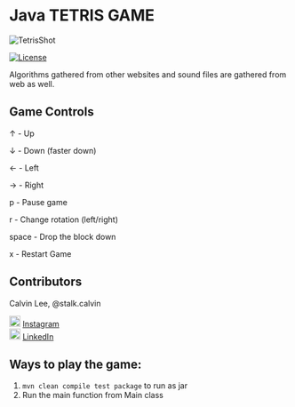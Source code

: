 # Java TETRIS GAME

![TetrisShot](https://stalk-calvin.github.io/img/tetris.png)

[![License](http://img.shields.io/:license-Apache%202-red.svg)](http://www.apache.org/licenses/LICENSE-2.0.txt)

Algorithms gathered from other websites and sound files are gathered from web as well.

## Game Controls

↑ - Up

↓ - Down (faster down)

← - Left

→ - Right

p - Pause game

r - Change rotation (left/right)

space - Drop the block down

x - Restart Game

## Contributors

Calvin Lee, @stalk.calvin

<a href="https://www.instagram.com/stalk.calvin/"><img alt="Add me to Instagram" src="http://icons.iconarchive.com/icons/uiconstock/socialmedia/128/Instagram-icon.png" height="20px" width="20px"/></a> <span><a href="https://www.instagram.com/stalk.calvin/">Instagram</a></span>
<br/>
<a href="https://www.linkedin.com/in/stalkme"><img alt="Add me to Linkedin" src="https://image.freepik.com/free-icon/linkedin-logo_318-50643.jpg" height="20px" width="20px"/></a> <span><a href="https://www.linkedin.com/in/stalkme">LinkedIn</a></span>

## Ways to play the game:

1. `mvn clean compile test package` to run as jar
2. Run the main function from Main class
